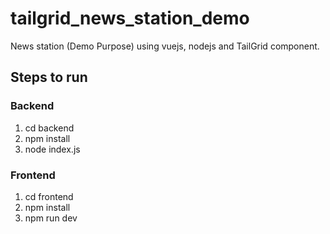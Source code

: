 # tailgrid_news_station_demo
News station (Demo Purpose) using vuejs, nodejs and TailGrid component.

## Steps to run
### Backend
1. cd backend
2. npm install
3. node index.js

### Frontend
1. cd frontend
2. npm install
3. npm run dev
